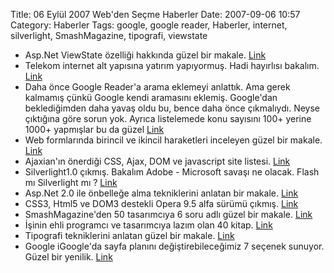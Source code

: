 Title: 06 Eylül 2007 Web&#039;den Seçme Haberler
Date: 2007-09-06 10:57
Category: Haberler
Tags: google, google reader, Haberler, internet, silverlight, SmashMagazine, tipografi, viewstate

-   Asp.Net ViewState özelliği hakkında güzel bir makale. [Link][]
-   Telekom internet alt yapısına yatırım yapıyormuş. Hadi hayırlısı
    bakalım. [Link][1]
-   Daha önce Google Reader'a arama eklemeyi anlattık. Ama gerek
    kalmamış çünkü Google kendi aramasını eklemiş. Google'dan
    beklediğimden daha yavaş oldu bu, bence daha önce çıkmalıydı. Neyse
    çıktığına göre sorun yok. Ayrıca listelemede konu sayısını 100+
    yerine 1000+ yapmışlar bu da güzel [Link][2]
-   Web formlarında birincil ve ikincil haraketleri inceleyen güzel bir
    makale. [Link][3]
-   Ajaxian'ın önerdiği CSS, Ajax, DOM ve javascript site listesi.
    [Link][4]
-   Silverlight1.0 çıkmış. Bakalım Adobe - Microsoft savaşı ne olacak.
    Flash mı Silverlight mı ? [Link][5]
-   Asp.Net 2.0 ile önbelleğe alma tekniklerini anlatan bir makale.
    [Link][6]
-   CSS3, Html5 ve DOM3 destekli Opera 9.5 alfa sürümü çıkmış. [Link][7]
-   SmashMagazine'den 50 tasarımcıya 6 soru adlı güzel bir makale.
    [Link][8]
-   İşinin ehli programcı ve tasarımcıya lazım olan 40 kitap. [Link][9]
-   Tipografi tekniklerini anlatan güzel bir makale. [Link][10]
-   Google iGoogle'da sayfa planını değiştirebileceğimiz 7 seçenek
    sunuyor. Güzel bir yenilik. [Link][11]

</p>

  [Link]: http://www.csharpnedir.com/makalegoster.asp?Mid=776
    "asp.net viewstate"
  [1]: http://www.ntvmsnbc.com/news/419170.asp "internet"
  [2]: http://googlesystem.blogspot.com/2007/09/google-reader-adds-search.html
    "Google reader arama"
  [3]: http://www.lukew.com/resources/articles/PSactions.asp
    "web formları"
  [4]: http://ajaxian.com/archives/lets-compile-a-list-of-ajax-dom-and-js-related-resources
    "siteler"
  [5]: http://weblogs.asp.net/scottgu/archive/2007/09/04/silverlight-1-0-released-and-silverlight-for-linux-announced.aspx
    "Silverlight1.0"
  [6]: http://www.beansoftware.com/ASP.NET-Tutorials/Caching-Techniques.aspx
    "asp.net2.0 önbellek"
  [7]: http://my.opera.com/desktopteam/blog/2007/09/04/go-and-get-opera-9-5-alpha-3
    "Opera9.5"
  [8]: http://www.smashingmagazine.com/2007/09/05/50-designers-x-6-questions/
    "50 tasarımcıya 6 soru"
  [9]: http://www.smashingmagazine.com/2007/09/04/40-books-for-professional-design-development/
    "40 kitap "
  [10]: http://wisdump.com/design/typography-tools-and-techniques-of-the-trade/
    "tipografi"
  [11]: http://googlesystem.blogspot.com/2007/09/customize-igoogles-layout.html
    "iGoogle"
